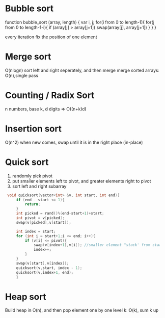 # Bubble sort
function bubble_sort (array, length) {
    var i, j;
    for(i from 0 to length-1){
        for(j from 0 to length-1-i){
            if (array[j] > array[j+1])
                swap(array[j], array[j+1])
        }
    }
}

every iteration fix the position of one element
# Merge sort
O(nlogn)
sort left and right seperately, and then merge
merge sorted arrays: O(n),single pass
# Counting / Radix Sort
n numbers, base k, d digits => O((n+k)d)

# Insertion sort
O(n^2)
when new comes, swap until it is in the right place (in-place)

# Quick sort
1. randomly pick pivot
2. put smaller elements left to pivot, and greater elements right to pivot
3. sort left and right subarray
```c++
 void quicksort(vector<int> &v, int start, int end){
     if (end - start <= 1){
         return;
     }
     int picked = rand()%(end-start+1)+start;
     int pivot = v[picked];
     swap(v[picked],v[start]);

     int index = start;
     for (int i = start+1;i <= end; i++){
         if (v[i] <= pivot){
             swap(v[index+1],v[i]); //smaller element "stack' from start to index
             index++;
         }
     }
     swap(v[start],v[index]);
     quicksort(v,start, index - 1);
     quicksort(v,index+1, end);
     }
```
# Heap sort
Build heap in O(n), and then pop element one by one
level k: O(k), sum k up